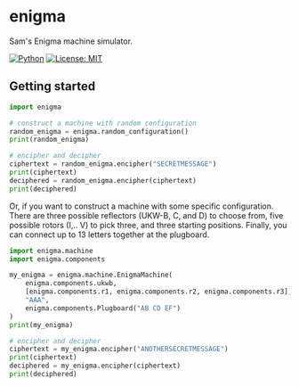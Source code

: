 enigma
======

Sam's Enigma machine simulator.

[![Python](https://github.com/samcunliffe/enigma/actions/workflows/pythonapp.yml/badge.svg)](https://github.com/samcunliffe/enigma/actions/workflows/pythonapp.yml)
[![License: MIT](https://img.shields.io/badge/License-MIT-brightgreen.svg)](https://github.com/samcunliffe/enigma/blob/main/LICENSE)

Getting started
---------------

```python
import enigma

# construct a machine with random configuration
random_enigma = enigma.random_configuration()
print(random_enigma)

# encipher and decipher
ciphertext = random_enigma.encipher("SECRETMESSAGE")
print(ciphertext)
deciphered = random_enigma.encipher(ciphertext)
print(deciphered)
```

Or, if you want to construct a machine with some specific configuration.
There are three possible reflectors (UKW-B, C, and D) to choose from, 
five possible rotors (I,.. V) to pick three, and three starting positions.
Finally, you can connect up to 13 letters together at the plugboard.
```python
import enigma.machine
import enigma.components

my_enigma = enigma.machine.EnigmaMachine(
    enigma.components.ukwb,
    [enigma.components.r1, enigma.components.r2, enigma.components.r3],
    "AAA",
    enigma.components.Plugboard("AB CD EF")
)
print(my_enigma)

# encipher and decipher
ciphertext = my_enigma.encipher("ANOTHERSECRETMESSAGE")
print(ciphertext)
deciphered = my_enigma.encipher(ciphertext)
print(deciphered)
```
